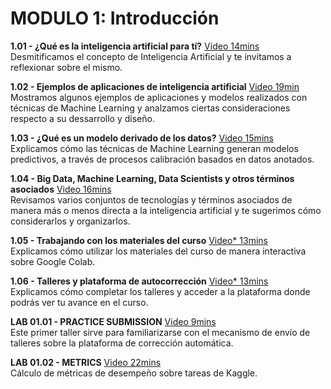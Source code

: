 # MODULO 1: Introducción

**1.01 - ¿Qué es la inteligencia artificial para tí?** [Video 14mins](https://www.youtube.com/watch?v=y3mRk4C9tpM)<br/>Desmitificamos el concepto de Inteligencia Artificial y te invitamos a reflexionar sobre el mismo.

**1.02 - Ejemplos de aplicaciones de inteligencia artificial** [Video 19min](https://www.youtube.com/watch?v=javJB3_oQK4)<br/>Mostramos algunos ejemplos de aplicaciones y modelos realizados con técnicas de Machine Learning y analzamos ciertas consideraciones respecto a su dessarrollo y diseño.

**1.03 - ¿Qué es un modelo derivado de los datos?** [Video 15mins](https://www.youtube.com/watch?v=k8S5OKEkKVI)<br/>Explicamos cómo las técnicas de Machine Learning generan modelos predictivos, a través de procesos calibración basados en datos anotados.

**1.04 - Big Data, Machine Learning, Data Scientists y otros términos asociados** [Video 16mins](https://www.youtube.com/watch?v=qzBkSK2TFLA)<br/>Revisamos varios conjuntos de tecnologías y términos asociados de manera más o menos directa a la inteligencia artificial y te sugerimos cómo considerarlos y organizarlos.

**1.05 - Trabajando con los materiales del curso** [Video* 13mins](https://youtu.be/UMGoNmURqw0) <br/>Explicamos cómo utilizar los materiales del curso de manera interactiva sobre Google Colab.

**1.06 - Talleres y plataforma de autocorrección** [Video* 13mins](https://youtu.be/bh6ZbL0L9vU)<br/>Explicamos cómo completar los talleres y acceder a la plataforma donde podrás ver tu avance en el curso.

**LAB 01.01 - PRACTICE SUBMISSION** [Video 9mins](https://www.youtube.com/watch?v=XRxmsSxelFk)<br/>Este primer taller sirve para familiarizarse con el mecanismo de envío de talleres sobre la plataforma de corrección automática.

**LAB 01.02 - METRICS** [Video 22mins](https://www.youtube.com/watch?v=8mp9T1v9ezc) <br/> Cálculo de métricas de desempeño sobre tareas de Kaggle.


